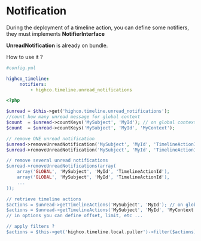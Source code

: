 # Notification

During the deployment of a timeline action, you can define some notifiers, they must implements **NotifierInterface**

**UnreadNotification** is already on bundle.

How to use it ?

````yaml
#config.yml

highco_timeline:
     notifiers:
		 - highco.timeline.unread_notifications
````

````php
<?php

$unread = $this->get('highco.timeline.unread_notifications');
//count how many unread message for global context
$count  = $unread->countKeys('MySubject', 'MyId'); // on global context
$count  = $unread->countKeys('MySubject', 'MyId', 'MyContext');

// remove ONE unread notification
$unread->removeUnreadNotification('MySubject', 'MyId', 'TimelineActionId'); // on global context
$unread->removeUnreadNotification('MySubject', 'MyId', 'TimelineActionId', 'MyContext);

// remove several unread notifications
$unread->removeUnreadNotifications(array(
	array('GLOBAL', 'MySubject', 'MyId', 'TimelineActionId'),
	array('GLOBAL', 'MySubject', 'MyId', 'TimelineActionId'),
	...
));

// retrieve timeline actions
$actions = $unread->getTimelineActions('MySubject', 'MyId'); // on global context, no options
$actions = $unread->getTimelineActions('MySubject', 'MyId', 'MyContext', $options);
// in options you can define offset, limit, etc ...

// apply filters ?
$actions = $this->get('highco.timeline.local.puller')->filter($actions);
````



